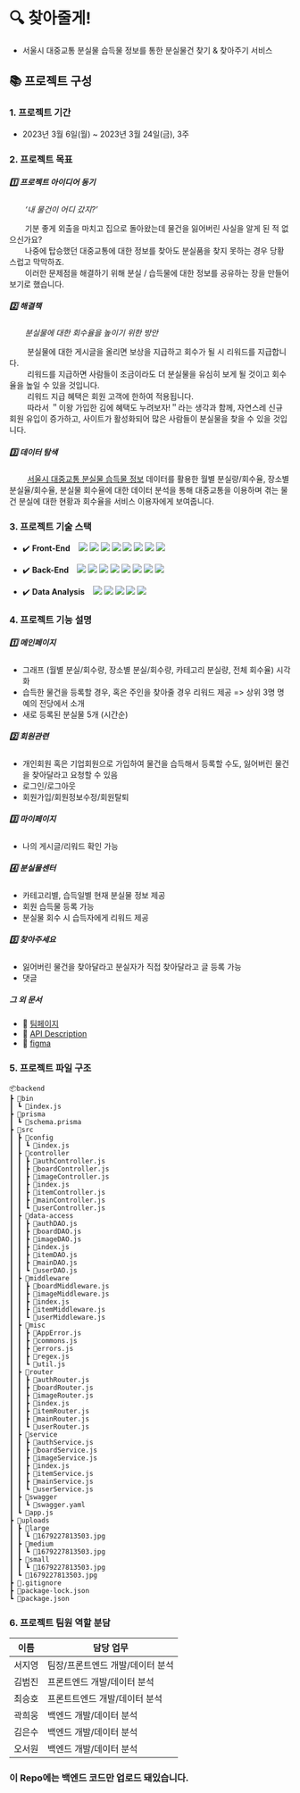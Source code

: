 # :mag: 찾아줄게!
- 서울시 대중교통 분실물 습득물 정보를 통한 분실물건 찾기 & 찾아주기 서비스
  
  


## :books: 프로젝트 구성

  ### 1. 프로젝트 기간

  - 2023년 3월 6일(월) ~ 2023년 3월 24일(금), 3주
    

  ### 2. 프로젝트 목표

  ##### :one: 프로젝트 아이디어 동기

  &emsp;&emsp;_‘내 물건이 어디 갔지?’_  

  &emsp;&emsp;기분 좋게 외출을 마치고 집으로 돌아왔는데 물건을 잃어버린 사실을 알게 된 적 없으신가요?  
  &emsp;&emsp;나중에 탑승했던 대중교통에 대한 정보를 찾아도 분실품을 찾지 못하는 경우 당황스럽고 막막하죠.  
  &emsp;&emsp;이러한 문제점을 해결하기 위해 분실 / 습득물에 대한 정보를 공유하는 장을 만들어 보기로 했습니다.  

  ##### :two: 해결책

  &emsp;&emsp;_분실물에 대한 회수율을 높이기 위한 방안_  

  &emsp;&emsp; 분실물에 대한 게시글을 올리면 보상을 지급하고 회수가 될 시 리워드를 지급합니다.  
  &emsp;&emsp; 리워드를 지급하면 사람들이 조금이라도 더 분실물을 유심히 보게 될 것이고 회수율을 높일 수 있을 것입니다.  
  &emsp;&emsp; 리워드 지급 혜택은 회원 고객에 한하여 적용됩니다.  
  &emsp;&emsp; 따라서 ＂이왕 가입한 김에 혜택도 누려보자!＂라는 생각과 함께, 자연스레 신규 회원 유입이 증가하고, 사이트가 활성화되어 많은 사람들이 분실물을 찾을 수 있을 것입니다.  

  ##### :three: 데이터 탐색

  &emsp;&emsp; [서울시 대중교통 분실물 습득물 정보](http://data.seoul.go.kr/dataList/OA-15490/S/1/datasetView.do) 데이터를 활용한 월별 분실량/회수율, 장소별 분실율/회수율, 분실물 회수율에 대한 데이터 분석을 통해 대중교통을 이용하며 겪는 물건 분실에 대한 현황과 회수율을 서비스 이용자에게 보여줍니다.
    

  ### 3. 프로젝트 기술 스택

  - :heavy_check_mark: **Front-End** &ensp;
    <img src="https://img.shields.io/badge/React-20232A?style=flat-square&logo=react&logoColor=61DAFB">
    <img src="https://img.shields.io/badge/TypeScript-007ACC?style=flat-square&logo=typescript&logoColor=white">
    <img src="https://img.shields.io/badge/figma-%23F24E1E.svg?style=flat-square&logo=figma&logoColor=white">
    <img src="https://img.shields.io/badge/Next.js-660529?style=flat-square&logo=Next.js&logoColor=white%22/%3E">
    <img src="https://img.shields.io/badge/-React%20Query-FF4154?style=flat-square&logo=react%20query&logoColor=white">
    <img src="https://img.shields.io/badge/React%20Hook%20Form-%23EC5990.svg?style=flat-square&logo=reacthookform&logoColor=white">
    <img src="https://img.shields.io/badge/-emotion-D26AC2?style=flat-square&logo=emotion&logoColor=white">
    <img src="https://img.shields.io/badge/-recharts-22B5BF?style=flat-square&logo=emotion&logoColor=white">
    

  - :heavy_check_mark: **Back-End** &ensp;
    <img src="https://img.shields.io/badge/JavaScript-808000?style=flat-square&logo=JavaScript&logoColor=white%22/%3E/">
    <img src="https://img.shields.io/badge/MySQL-C71585?style=flat-square&logo=MySQL&logoColor=white%22/%3E">
    <img src="https://img.shields.io/badge/Node.js-43853D?style=flat-square&logo=node.js&logoColor=white">
    <img src="https://img.shields.io/badge/Express-000000?style=flat-square&logo=Express&logoColor=white">
    <img src="https://img.shields.io/badge/Prisma-000080?style=flat-square&logo=Prisma&logoColor=white%22/%3E">
    <img src="https://img.shields.io/badge/JSONWebTokens-ff0000?style=flat-square&logo=JSONWebTokens&logoColor=white%22/%3E">
    <img src="https://img.shields.io/badge/Swagger-82?style=flat-square&logo=Swagger&logoColor=white%22/%3E">
    <img src="https://img.shields.io/badge/Ajv-FFA500?style=flat-square&logo=Ajv&logoColor=white%22/%3E">
    
  - :heavy_check_mark: **Data Analysis** &ensp;
    <img src="https://img.shields.io/badge/Python-14354C?style=flat-square&logo=python&logoColor=white">
    <img src="https://img.shields.io/badge/numpy-%23013243.svg?style=flat-square&logo=numpy&logoColor=white">
    <img src="https://img.shields.io/badge/pandas-%23150458.svg?style=flat-square&logo=pandas&logoColor=white">
    <img src="https://img.shields.io/badge/Matplotlib-%23ffffff.svg?style=flat-square&logo=Matplotlib&logoColor=black">
    <img src="https://img.shields.io/badge/jupyter-%23FA0F00.svg?style=flat-square&logo=jupyter&logoColor=white">
        
      
  ### 4. 프로젝트 기능 설명

  ##### :one: 메인페이지
  - 그래프 (월별 분실/회수량, 장소별 분실/회수량, 카테고리 분실량, 전체 회수율) 시각화
  - 습득한 물건을 등록할 경우, 혹은 주인을 찾아줄 경우 리워드 제공 => 상위 3명 명예의 전당에서 소개
  - 새로 등록된 분실물 5개 (시간순)

  ##### :two: 회원관련
  - 개인회원 혹은 기업회원으로 가입하여 물건을 습득해서 등록할 수도, 잃어버린 물건을 찾아달라고 요청할 수 있음
  - 로그인/로그아웃
  - 회원가입/회원정보수정/회원탈퇴

  ##### :three: 마이페이지
  - 나의 게시글/리워드 확인 가능

  ##### :four: 분실물센터
  - 카테고리별, 습득일별 현재 분실물 정보 제공
  - 회원 습득물 등록 가능
  - 분실물 회수 시 습득자에게 리워드 제공

  ##### :five: 찾아주세요
  - 잃어버린 물건을 찾아달라고 분실자가 직접 찾아달라고 글 등록 가능
  - 댓글


  ##### 그 외 문서

  - :link: [팀페이지](https://www.notion.so/elice/6-9dbd744e014a4644abbebe0fd34fd7f4?pvs=4)
  - :link: [API Description](https://www.notion.so/elice/API-Description-9327335486e4408dbd8ad870bf565067?pvs=4)
  - :link: [figma](https://www.figma.com/file/EAa8A31VkxpnMyCTzHI2Zo/2%EC%B0%A8-%ED%94%84%EB%A1%9C%EC%A0%9D%ED%8A%B8)

  ### 5. 프로젝트 파일 구조
    📦backend
    ┣ 📂bin
    ┃ ┗ 📜index.js
    ┣ 📂prisma
    ┃ ┗ 📜schema.prisma
    ┣ 📂src
    ┃ ┣ 📂config
    ┃ ┃ ┗ 📜index.js
    ┃ ┣ 📂controller
    ┃ ┃ ┣ 📜authController.js
    ┃ ┃ ┣ 📜boardController.js
    ┃ ┃ ┣ 📜imageController.js
    ┃ ┃ ┣ 📜index.js
    ┃ ┃ ┣ 📜itemController.js
    ┃ ┃ ┣ 📜mainController.js
    ┃ ┃ ┗ 📜userController.js
    ┃ ┣ 📂data-access
    ┃ ┃ ┣ 📜authDAO.js
    ┃ ┃ ┣ 📜boardDAO.js
    ┃ ┃ ┣ 📜imageDAO.js
    ┃ ┃ ┣ 📜index.js
    ┃ ┃ ┣ 📜itemDAO.js
    ┃ ┃ ┣ 📜mainDAO.js
    ┃ ┃ ┗ 📜userDAO.js
    ┃ ┣ 📂middleware
    ┃ ┃ ┣ 📜boardMiddleware.js
    ┃ ┃ ┣ 📜imageMiddleware.js
    ┃ ┃ ┣ 📜index.js
    ┃ ┃ ┣ 📜itemMiddleware.js
    ┃ ┃ ┗ 📜userMiddleware.js
    ┃ ┣ 📂misc
    ┃ ┃ ┣ 📜AppError.js
    ┃ ┃ ┣ 📜commons.js
    ┃ ┃ ┣ 📜errors.js
    ┃ ┃ ┣ 📜regex.js
    ┃ ┃ ┗ 📜util.js
    ┃ ┣ 📂router
    ┃ ┃ ┣ 📜authRouter.js
    ┃ ┃ ┣ 📜boardRouter.js
    ┃ ┃ ┣ 📜imageRouter.js
    ┃ ┃ ┣ 📜index.js
    ┃ ┃ ┣ 📜itemRouter.js
    ┃ ┃ ┣ 📜mainRouter.js
    ┃ ┃ ┗ 📜userRouter.js
    ┃ ┣ 📂service
    ┃ ┃ ┣ 📜authService.js
    ┃ ┃ ┣ 📜boardService.js
    ┃ ┃ ┣ 📜imageService.js
    ┃ ┃ ┣ 📜index.js
    ┃ ┃ ┣ 📜itemService.js
    ┃ ┃ ┣ 📜mainService.js
    ┃ ┃ ┗ 📜userService.js
    ┃ ┣ 📂swagger
    ┃ ┃ ┗ 📜swagger.yaml
    ┃ ┗ 📜app.js
    ┣ 📂uploads
    ┃ ┣ 📂large
    ┃ ┃ ┗ 📜1679227813503.jpg
    ┃ ┣ 📂medium
    ┃ ┃ ┗ 📜1679227813503.jpg
    ┃ ┣ 📂small
    ┃ ┃ ┗ 📜1679227813503.jpg
    ┃ ┗ 📜1679227813503.jpg
    ┣ 📜.gitignore
    ┣ 📜package-lock.json
    ┗ 📜package.json

  ### 6. 프로젝트 팀원 역할 분담
  | 이름 | 담당 업무 |
  | ------ | ------ |
  | 서지영 | 팀장/프론트엔드 개발/데이터 분석 |
  | 김범진 | 프론트엔드 개발/데이터 분석 |
  | 최승호 | 프론트트엔드 개발/데이터 분석 |
  | 곽희웅 | 백엔드 개발/데이터 분석 |
  | 김은수 | 백엔드 개발/데이터 분석 |
  | 오서원 | 백엔드 개발/데이터 분석 |

  ### 이 Repo에는 백엔드 코드만 업로드 돼있습니다.
